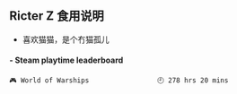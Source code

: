 ## Ricter Z 食用说明
- 喜欢猫猫，是个冇猫孤儿

<!-- steam-box start -->
#### - Steam playtime leaderboard
```text
🎮 World of Warships                 🕘 278 hrs 20 mins
```
<!-- Powered by https://github.com/YouEclipse/steam-box . -->
<!-- steam-box end -->
